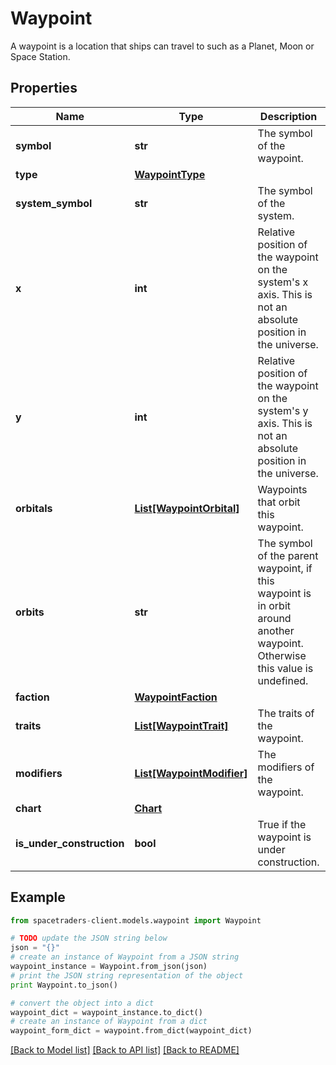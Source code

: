 # Waypoint

A waypoint is a location that ships can travel to such as a Planet, Moon or Space Station.

## Properties

Name | Type | Description | Notes
------------ | ------------- | ------------- | -------------
**symbol** | **str** | The symbol of the waypoint. | 
**type** | [**WaypointType**](WaypointType.md) |  | 
**system_symbol** | **str** | The symbol of the system. | 
**x** | **int** | Relative position of the waypoint on the system&#39;s x axis. This is not an absolute position in the universe. | 
**y** | **int** | Relative position of the waypoint on the system&#39;s y axis. This is not an absolute position in the universe. | 
**orbitals** | [**List[WaypointOrbital]**](WaypointOrbital.md) | Waypoints that orbit this waypoint. | 
**orbits** | **str** | The symbol of the parent waypoint, if this waypoint is in orbit around another waypoint. Otherwise this value is undefined. | [optional] 
**faction** | [**WaypointFaction**](WaypointFaction.md) |  | [optional] 
**traits** | [**List[WaypointTrait]**](WaypointTrait.md) | The traits of the waypoint. | 
**modifiers** | [**List[WaypointModifier]**](WaypointModifier.md) | The modifiers of the waypoint. | [optional] 
**chart** | [**Chart**](Chart.md) |  | [optional] 
**is_under_construction** | **bool** | True if the waypoint is under construction. | 

## Example

```python
from spacetraders-client.models.waypoint import Waypoint

# TODO update the JSON string below
json = "{}"
# create an instance of Waypoint from a JSON string
waypoint_instance = Waypoint.from_json(json)
# print the JSON string representation of the object
print Waypoint.to_json()

# convert the object into a dict
waypoint_dict = waypoint_instance.to_dict()
# create an instance of Waypoint from a dict
waypoint_form_dict = waypoint.from_dict(waypoint_dict)
```
[[Back to Model list]](../README.md#documentation-for-models) [[Back to API list]](../README.md#documentation-for-api-endpoints) [[Back to README]](../README.md)


